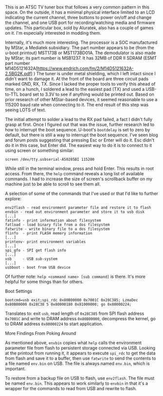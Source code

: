 This is an ATSC TV tuner box that follows a very common pattern in this space. On the outside, it has a minimal physical interface limited to an LCD indicating the current channel, three buttons to power on/off and change the channel, and one USB port for recording/watching media and firmware updates. This particular box, sold by Aluratek, also has a couple of games on it. I'm especially interested in modding them.

Internally, it's much more interesting. The processor is a SOC manufactured by MStar, a Mediatek subsidiary. The part number appears to be (from the u-boot printout) MST173B or MST173BD01A. The demodulator is also made by MStar; its part number is MSB1237. It has 32MB of DDR II SDRAM (ESMT part number M14D5121632A[https://www.endrich.com/fm/2/M14D5121632A-2.5BG2K.pdf] )  The tuner is under metal shielding, which I left intact since I didn't want to damage it. At the front of the board are three circuit pads marked GND, RX, TX. Since I lacked the proper tools to verify this ahead of time, on a hunch, I soldered a lead to the easiest pad (TX) and used a USB-to-TTL board set to 3.3V to see if anything would be printed out. Based on prior research of other MStar-based devices, it seemed reasonable to use a 115200 baud rate when connecting to it. The end result of this step was seeing LOTS of text.

The initial attempt to solder a lead to the RX pad failed, a fact I didn't fully grasp at first. Once I figured out that was the issue, further research led to how to interrupt the boot sequence. U-boot's `bootdelay` is set to zero by default, but there is still a way to interrupt the boot sequence. I've seen blog and forum posts suggesting that pressing Esc or Enter will do it. Esc didn't do it in this case, but Enter did. The easiest way to do it is to connect to it using screen or something similar: 

`screen /dev/tty.usbserial-A50285BI 115200`

While still in the terminal window, press and hold Enter. This results in root access. From there, the `help` command reveals a long list of available commands. I had to increase the size of screen's scrollback buffer on my machine just to be able to scroll to see them all. 

 A selection of some of the commands that I've used or that I'd like to further explore:
 
 ```
 env2flash - read environment parameter file and restore it to flash
envbin - read out environment parameter and store it to usb disk
[...]
fatinfo - print information about filesystem
fatload - load binary file from a dos filesystem
 fatwrite - write binary file to a dos filesystem
 flinfo  - print FLASH memory information
 [...]
 printenv- print environment variables
 [...]
 spi_gfo - SPI get flash info
 [...]
 usb     - USB sub-system
 [...]
 usbboot - boot from USB device
 ```
 Of further note: `help <command name> [sub command]` is there. It's more helpful for some things than for others.
 
 Boot Settings
 
 `bootcmd=usb exit;spi_rdc 0x80B00000 0x7001C 0x28C385; LzmaDec 0x80B00000 0x28C38
5 0x80000180 0x81000000; go 0x80000224;`

Translates to: exit `usb`, read length of `0x28C385` from SPI flash address `0x7001C` and write to DRAM address `0x80B00000`, decompress the kernel, go to DRAM address `0x80000224` to start application.

More Findings From Poking Around

As mentioned above, `envbin` copies what `help` calls the environment parameter file from flash to persistent storage connected via USB. Looking at the printout from running it, it appears to execute `spi_rdc` to get the data from flash and save it to a buffer, then use `fatwrite` to send the contents to a file named `env.bin` on USB. The file is always named `env.bin`, which is important.

To restore from a backup file on USB to flash, use `env2flash`. The file must be named `env.bin`. This appears to work similarly to `envbin` in that it's a wrapper for the commands to read from USB and rewrite to flash.
